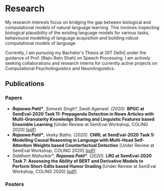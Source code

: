 # Research

My research interests focus on bridging the gap between biological and computational models of natural language learning. This involves inspecting biological plausibility of the existing language models for various tasks, behavioural modelling of language acquisition and building robust computational models of language.



Currently, I am pursuing my Bachelor's Thesis at [IIIT Delhi] under the guidance of Prof. [Rajiv Ratn Shah] on  Speech Processing. I am actively seeking collaborations and research interns for currently active projects on  Computational Psycholinguistics and Neurolinguistics. 



## Publications

### Papers

* ***Rajaswa Patil\*****,* *Somesh Singh\*, Swati Agarwal. (2020).*  **BPGC at SemEval-2020 Task 11: Propaganda Detection in News Articles with Multi-Granularity Knowledge Sharing and Linguistic Features based Ensemble Learning** [Under Review at SemEval Workshop, COLING 2020] [[pdf](https://arxiv.org/pdf/2006.00593.pdf)]
* ***Rajaswa Patil\*****,* *Veeky Baths. (2020).*  **CNRL at SemEval-2020 Task 5: Modelling Causal Reasoning in Language with Multi-Head Self-Attention Weights based Counterfactual Detection** [Under Review at SemEval Workshop, COLING 2020] [[pdf](https://arxiv.org/pdf/2006.00609.pdf)]
* *Siddhant Mahurkar\**, ***Rajaswa Patil\*****. (2020)*. **LRG at SemEval-2020 Task 7: Assessing the Ability of BERT and Derivative Models to Perform Short-Edits based Humor Grading** [Under Review at SemEval Workshop, COLING 2020] [[pdf](https://arxiv.org/pdf/2006.00607.pdf)]



### Posters




